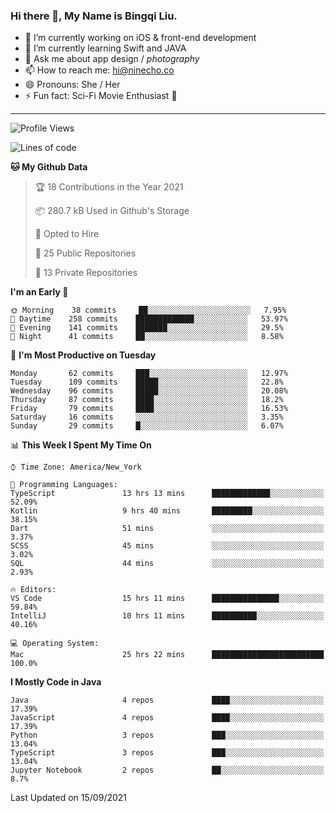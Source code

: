 ### Hi there 👋, My Name is Bingqi Liu.

- 🔭 I’m currently working on iOS & front-end development
- 🌱 I’m currently learning Swift and JAVA
- 💬 Ask me about app design / *photography*
- 📫 How to reach me: hi@ninecho.co
- 😄 Pronouns: She / Her
- ⚡ Fun fact: Sci-Fi Movie Enthusiast 🚀

---

<!--START_SECTION:waka-->
![Profile Views](http://img.shields.io/badge/Profile%20Views-55-blue)

![Lines of code](https://img.shields.io/badge/From%20Hello%20World%20I%27ve%20Written-3.1%20million%20lines%20of%20code-blue)

**🐱 My Github Data** 

> 🏆 18 Contributions in the Year 2021
 > 
> 📦 280.7 kB Used in Github's Storage 
 > 
> 💼 Opted to Hire
 > 
> 📜 25 Public Repositories 
 > 
> 🔑 13 Private Repositories  
 > 
**I'm an Early 🐤** 

```text
🌞 Morning    38 commits     ██░░░░░░░░░░░░░░░░░░░░░░░   7.95% 
🌆 Daytime    258 commits    █████████████░░░░░░░░░░░░   53.97% 
🌃 Evening    141 commits    ███████░░░░░░░░░░░░░░░░░░   29.5% 
🌙 Night      41 commits     ██░░░░░░░░░░░░░░░░░░░░░░░   8.58%

```
📅 **I'm Most Productive on Tuesday** 

```text
Monday       62 commits     ███░░░░░░░░░░░░░░░░░░░░░░   12.97% 
Tuesday      109 commits    █████░░░░░░░░░░░░░░░░░░░░   22.8% 
Wednesday    96 commits     █████░░░░░░░░░░░░░░░░░░░░   20.08% 
Thursday     87 commits     ████░░░░░░░░░░░░░░░░░░░░░   18.2% 
Friday       79 commits     ████░░░░░░░░░░░░░░░░░░░░░   16.53% 
Saturday     16 commits     ░░░░░░░░░░░░░░░░░░░░░░░░░   3.35% 
Sunday       29 commits     █░░░░░░░░░░░░░░░░░░░░░░░░   6.07%

```


📊 **This Week I Spent My Time On** 

```text
⌚︎ Time Zone: America/New_York

💬 Programming Languages: 
TypeScript               13 hrs 13 mins      █████████████░░░░░░░░░░░░   52.09% 
Kotlin                   9 hrs 40 mins       █████████░░░░░░░░░░░░░░░░   38.15% 
Dart                     51 mins             ░░░░░░░░░░░░░░░░░░░░░░░░░   3.37% 
SCSS                     45 mins             ░░░░░░░░░░░░░░░░░░░░░░░░░   3.02% 
SQL                      44 mins             ░░░░░░░░░░░░░░░░░░░░░░░░░   2.93%

🔥 Editors: 
VS Code                  15 hrs 11 mins      ███████████████░░░░░░░░░░   59.84% 
IntelliJ                 10 hrs 11 mins      ██████████░░░░░░░░░░░░░░░   40.16%

💻 Operating System: 
Mac                      25 hrs 22 mins      █████████████████████████   100.0%

```

**I Mostly Code in Java** 

```text
Java                     4 repos             ████░░░░░░░░░░░░░░░░░░░░░   17.39% 
JavaScript               4 repos             ████░░░░░░░░░░░░░░░░░░░░░   17.39% 
Python                   3 repos             ███░░░░░░░░░░░░░░░░░░░░░░   13.04% 
TypeScript               3 repos             ███░░░░░░░░░░░░░░░░░░░░░░   13.04% 
Jupyter Notebook         2 repos             ██░░░░░░░░░░░░░░░░░░░░░░░   8.7%

```



 Last Updated on 15/09/2021
<!--END_SECTION:waka-->
